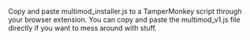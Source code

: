Copy and paste multimod_installer.js to a TamperMonkey script through your browser extension.
You can copy and paste the multimod_v1.js file directly if you want to mess around with stuff.
